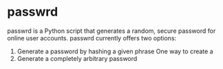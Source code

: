 # passwrd

passwrd is a Python script that generates a random, secure password for online user accounts. passwrd currently offers two options:

1. Generate a password by hashing a given phrase
    One way to create a
2. Generate a completely arbitrary password
